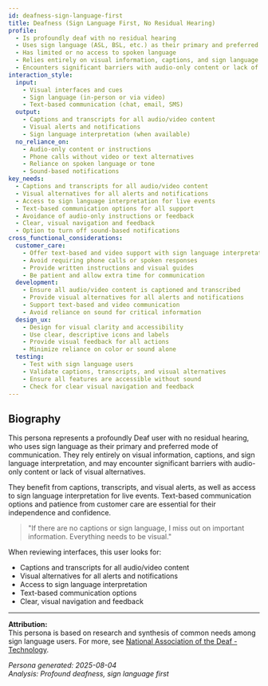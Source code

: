 ```yaml
---
id: deafness-sign-language-first 
title: Deafness (Sign Language First, No Residual Hearing)
profile:
  - Is profoundly deaf with no residual hearing
  - Uses sign language (ASL, BSL, etc.) as their primary and preferred mode of communication
  - Has limited or no access to spoken language
  - Relies entirely on visual information, captions, and sign language interpretation
  - Encounters significant barriers with audio-only content or lack of visual alternatives
interaction_style:
  input:
    - Visual interfaces and cues
    - Sign language (in-person or via video)
    - Text-based communication (chat, email, SMS)
  output:
    - Captions and transcripts for all audio/video content
    - Visual alerts and notifications
    - Sign language interpretation (when available)
  no_reliance_on:
    - Audio-only content or instructions
    - Phone calls without video or text alternatives
    - Reliance on spoken language or tone
    - Sound-based notifications
key_needs:
  - Captions and transcripts for all audio/video content
  - Visual alternatives for all alerts and notifications
  - Access to sign language interpretation for live events
  - Text-based communication options for all support
  - Avoidance of audio-only instructions or feedback
  - Clear, visual navigation and feedback
  - Option to turn off sound-based notifications
cross_functional_considerations:
  customer_care:
    - Offer text-based and video support with sign language interpretation
    - Avoid requiring phone calls or spoken responses
    - Provide written instructions and visual guides
    - Be patient and allow extra time for communication
  development:
    - Ensure all audio/video content is captioned and transcribed
    - Provide visual alternatives for all alerts and notifications
    - Support text-based and video communication
    - Avoid reliance on sound for critical information
  design_ux:
    - Design for visual clarity and accessibility
    - Use clear, descriptive icons and labels
    - Provide visual feedback for all actions
    - Minimize reliance on color or sound alone
  testing:
    - Test with sign language users
    - Validate captions, transcripts, and visual alternatives
    - Ensure all features are accessible without sound
    - Check for clear visual navigation and feedback
---
```


## Biography

This persona represents a profoundly Deaf user with no residual hearing, who uses sign language as their primary and preferred mode of communication. They rely entirely on visual information, captions, and sign language interpretation, and may encounter significant barriers with audio-only content or lack of visual alternatives.

They benefit from captions, transcripts, and visual alerts, as well as access to sign language interpretation for live events. Text-based communication options and patience from customer care are essential for their independence and confidence.

> "If there are no captions or sign language, I miss out on important information. Everything needs to be visual."

When reviewing interfaces, this user looks for:
- Captions and transcripts for all audio/video content
- Visual alternatives for all alerts and notifications
- Access to sign language interpretation
- Text-based communication options
- Clear, visual navigation and feedback

---

**Attribution:**  
This persona is based on research and synthesis of common needs among sign language users. For more, see [National Association of the Deaf - Technology](https://www.nad.org/resources/technology/).

*Persona generated: 2025-08-04*  
*Analysis: Profound deafness, sign language first*
